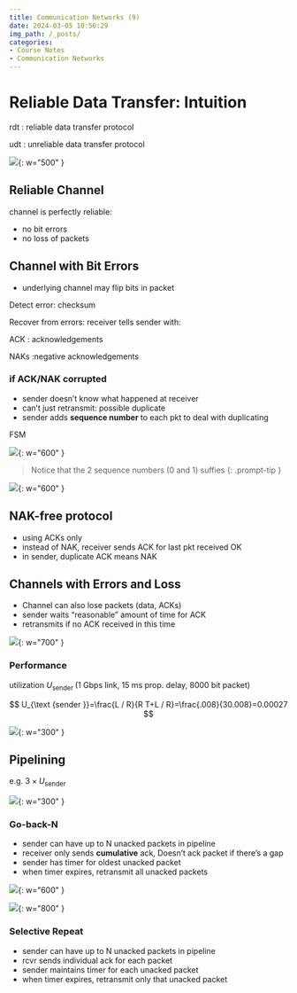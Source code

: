 ```yaml
---
title: Communication Networks (9)
date: 2024-03-05 10:56:29
img_path: /_posts/
categories:
- Course Notes
- Communication Networks
---
```


# Reliable Data Transfer: Intuition

rdt
: reliable data transfer protocol

udt
: unreliable data transfer protocol

![](/img/post/communication-networks-9-1.png){: w="500" }

## Reliable Channel

channel is perfectly reliable:

- no bit errors
- no loss of packets

## Channel with Bit Errors

- underlying channel may flip bits in packet

Detect error: checksum

Recover from errors: receiver tells sender with:

ACK
: acknowledgements

NAKs
:negative acknowledgements

### if ACK/NAK corrupted

- sender doesn’t know what happened at receiver
- can’t just retransmit: possible duplicate
- sender adds **sequence number** to each pkt to deal with duplicating

FSM

![](/img/post/communication-networks-9-2.png){: w="600" }

> Notice that the 2 sequence numbers (0 and 1) suffies
{: .prompt-tip }

![](/img/post/communication-networks-9-3.png){: w="600" }

## NAK-free protocol

- using ACKs only
- instead of NAK, receiver sends ACK for last pkt received OK
- in sender, duplicate ACK means NAK

## Channels with Errors and Loss

- Channel can also lose packets (data, ACKs)
- sender waits “reasonable” amount of time for ACK
- retransmits if no ACK received in this time

![](/img/post/communication-networks-9-4.png){: w="700" }

### Performance

utilization $U_{\text {sender }}$ (1 Gbps link, 15 ms prop. delay, 8000 bit packet)

$$
U_{\text {sender }}=\frac{L / R}{R T+L / R}=\frac{.008}{30.008}=0.00027
$$

![](/img/post/communication-networks-9-5.png){: w="300" }

## Pipelining

e.g. $3\times U_{\text {sender }}$ 

![](/img/post/communication-networks-9-6.png){: w="300" }

### Go-back-N

- sender can have up to N unacked packets in pipeline
- receiver only sends **cumulative** ack, Doesn’t ack packet if there’s a gap
- sender has timer for oldest unacked packet
- when timer expires, retransmit all unacked packets

![](/img/post/communication-networks-9-8.png){: w="600" }

<!-- ![](/img/post/communication-networks-9-7.png){: w="700" } -->

![](/img/post/communication-networks-9-9.png){: w="800" }

### Selective Repeat

- sender can have up to N unacked packets in pipeline
- rcvr sends individual ack for each packet
- sender maintains timer for each unacked packet
- when timer expires, retransmit only that unacked packet
